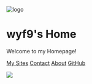 ![logo](https://ghsrc.wyf9.top/favicon.png)

# wyf9's Home

Welcome to my Homepage!

[My Sites](/sites.md)
[Contact](/contact.md)
[About](/about.md)
[GitHub](https://github.com/wyf9)

![](https://ghimg.wyf9.top/img13z.png)